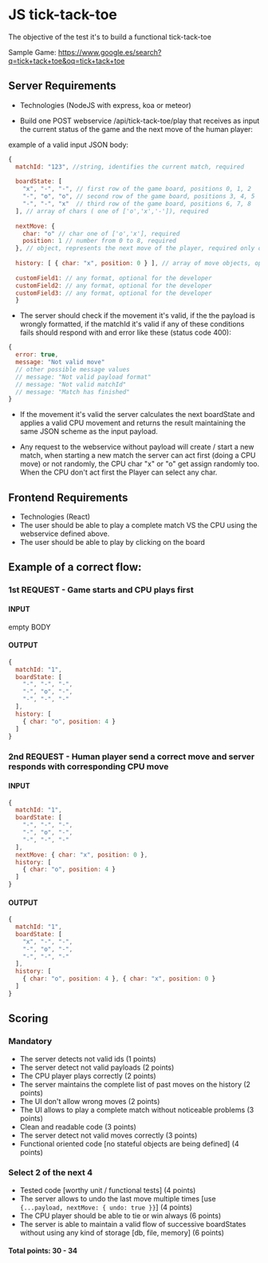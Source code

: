# JS tick-tack-toe

The objective of the test it's to build a functional tick-tack-toe 

Sample Game: https://www.google.es/search?q=tick+tack+toe&oq=tick+tack+toe

## Server Requirements

- Technologies (NodeJS with express, koa or meteor)

- Build one POST webservice /api/tick-tack-toe/play that receives as input the current status of the game and the next move of the human player:

example of a valid input JSON body:
```js
{
  matchId: "123", //string, identifies the current match, required
  
  boardState: [
    "x", "-", "-", // first row of the game board, positions 0, 1, 2
    "-", "o", "o", // second row of the game board, positions 3, 4, 5
    "-", "-", "x"  // third row of the game board, positions 6, 7, 8
  ], // array of chars ( one of ['o','x','-']), required
  
  nextMove: {
    char: "o" // char one of ['o','x'], required
    position: 1 // number from 0 to 8, required 
  }, // object, represents the next move of the player, required only on input
  
  history: [ { char: "x", position: 0 } ], // array of move objects, optional
  
  customField1: // any format, optional for the developer
  customField2: // any format, optional for the developer
  customField3: // any format, optional for the developer
  }
```

- The server should check if the movement it's valid, if the the payload is wrongly formatted, if the matchId it's valid if any of these conditions fails should respond with and error like these (status code 400):
```js
{
  error: true,
  message: "Not valid move"
  // other possible message values
  // message: "Not valid payload format"
  // message: "Not valid matchId"
  // message: "Match has finished"
}
```

- If the movement it's valid the server calculates the next boardState and applies a valid CPU movement and returns the result maintaining the same JSON scheme as the input payload.

- Any request to the webservice without payload will create / start a new match, when starting a new match the server can act first (doing a CPU move) or not randomly, the CPU char "x" or "o" get assign randomly too. When the CPU don't act first the Player can select any char.


## Frontend Requirements


- Technologies (React)
- The user should be able to play a complete match VS the CPU using the webservice defined above.
- The user should be able to play by clicking on the board

## Example of a correct flow:

### 1st REQUEST - Game starts and CPU plays first

#### INPUT

empty BODY

#### OUTPUT

```js
{
  matchId: "1",
  boardState: [
    "-", "-", "-",
    "-", "o", "-",
    "-", "-", "-"
  ],
  history: [ 
    { char: "o", position: 4 } 
  ]
}
```

### 2nd REQUEST - Human player send a correct move and server responds with corresponding CPU move

#### INPUT

```js
{
  matchId: "1",
  boardState: [
    "-", "-", "-",
    "-", "o", "-",
    "-", "-", "-"
  ],
  nextMove: { char: "x", position: 0 },
  history: [ 
    { char: "o", position: 4 } 
  ]
}
```

#### OUTPUT

```js
{
  matchId: "1",
  boardState: [
    "x", "-", "-",
    "-", "o", "-",
    "-", "-", "-"
  ],
  history: [ 
    { char: "o", position: 4 }, { char: "x", position: 0 } 
  ]
}
```

## Scoring

### Mandatory

- The server detects not valid ids (1 points)
- The server detect not valid payloads (2 points)
- The CPU player plays correctly (2 points)
- The server maintains the complete list of past moves on the history (2 points)
- The UI don't allow wrong moves (2 points)
- The UI allows to play a complete match without noticeable problems (3 points)
- Clean and readable code (3 points)
- The server detect not valid moves correctly (3 points)
- Functional oriented code [no stateful objects are being defined] (4 points)

### Select 2 of the next 4

- Tested code [worthy unit / functional tests] (4 points)
- The server allows to undo the last move multiple times [use `{...payload, nextMove: { undo: true }}`] (4 points)
- The CPU player should be able to tie or win always (6 points)
- The server is able to maintain a valid flow of successive boardStates without using any kind of storage [db, file, memory] (6 points)

#### Total points: 30 - 34
